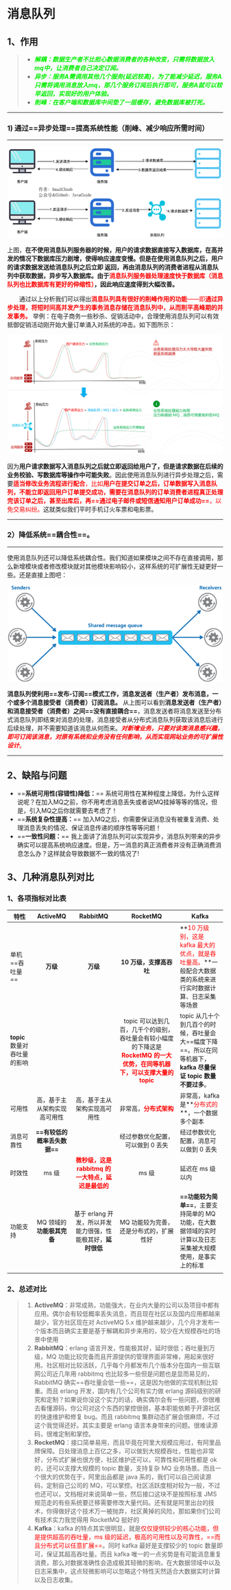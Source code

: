 # 消息队列

## 1、作用

> - <font color='gree'>***解耦：数据生产者不比担心数据消费者的各种改变，只需将数据放入mq中，让消费者自己决定订阅。***</font>
> - <font color='gree'>***异步：服务A需调用其他几个服务(延迟较高)，为了能减少延迟，服务A只需将调用消息放入mq，那几个服务订阅后执行即可，服务A就可以较早返回，实现好的用户体验。***</font>
> - <font color='gree'>***削峰：在客户端和数据库中间垫了一层缓存，避免数据库被打死。***</font>

------



### 1) 通过==异步处理==提高系统性能（削峰、减少响应所需时间）

------



![通过异步处理提高系统性能](../PicSource/Asynchronous-message-queue.png)



上图，**在不使用消息队列服务器的时候，用户的请求数据直接写入数据库，在高并发的情况下数据库压力剧增，使得响应速度变慢。但是在使用消息队列之后，用户的请求数据发送给消息队列之后立即 返回，再由消息队列的消费者进程从消息队列中获取数据，异步写入数据库。由于<font color='red'>消息队列服务器处理速度快于数据库（消息队列也比数据库有更好的伸缩性）</font>，因此响应速度得到大幅改善。**

　　通过以上分析我们可以得出<font color='red'>**消息队列具有很好的削峰作用的功能**——即**通过异步处理，将短时间高并发产生的事务消息存储在消息队列中，从而削平高峰期的并发事务。**</font> 举例：在电子商务一些秒杀、促销活动中，合理使用消息队列可以有效抵御促销活动刚开始大量订单涌入对系统的冲击。如下图所示：

![削峰](../PicSource/削峰-消息队列.png)

​	因为**用户请求数据写入消息队列之后就立即返回给用户了，但是请求数据在后续的业务校验、写数据库等操作中可能失败**。因此使用消息队列进行异步处理之后，需要<font color='red'>**适当修改业务流程进行配合**，比如**用户在提交订单之后，订单数据写入消息队列，不能立即返回用户订单提交成功，需要在消息队列的订单消费者进程真正处理完该订单之后，甚至出库后，再==通过电子邮件或短信通知用户订单成功==**，以免交易纠纷。</font>这就类似我们平时手机订火车票和电影票。



------



### 2）降低系统==耦合性==。

------



​	使用消息队列还可以降低系统耦合性。我们知道如果模块之间不存在直接调用，那么新增模块或者修改模块就对其他模块影响较小，这样系统的可扩展性无疑更好一些。还是直接上图吧：



![解耦](../PicSource/消息队列-解耦.png)



**消息队列使利用==发布-订阅==模式工作，消息发送者（生产者）发布消息，一个或多个消息接受者（消费者）订阅消息。** 从上图可以看到**消息发送者（生产者）和消息接受者（消费者）之间==没有直接耦合==**，消息发送者将消息发送至分布式消息队列即结束对消息的处理，消息接受者从分布式消息队列获取该消息后进行后续处理，并不需要知道该消息从何而来。<font color='red'>***对新增业务，只要对该类消息感兴趣，即可订阅该消息，对原有系统和业务没有任何影响，从而实现网站业务的可扩展性设计***。</font>

------



## 2、缺陷与问题

- ==**系统可用性(容错性)降低：**== 系统可用性在某种程度上降低，为什么这样说呢？在加入MQ之前，你不用考虑消息丢失或者说MQ挂掉等等的情况，但是，引入MQ之后你就需要去考虑了！
- ==**系统复杂性提高：**== 加入MQ之后，你需要保证消息没有被重复消费、处理消息丢失的情况、保证消息传递的顺序性等等问题！
- ==**一致性问题：**== 我上面讲了消息队列可以实现异步，消息队列带来的异步确实可以提高系统响应速度。但是，万一消息的真正消费者并没有正确消费消息怎么办？这样就会导致数据不一致的情况了!



## 3、几种消息队列对比



### 1、各项指标对比表

| 特性                         |           ActiveMQ           |                           RabbitMQ                           |                           RocketMQ                           | Kafka                                                        |
| ---------------------------- | :--------------------------: | :----------------------------------------------------------: | :----------------------------------------------------------: | ------------------------------------------------------------ |
| 单机==吞吐量==               |           **万级**           |                           **万级**                           |                   **10 万级，支撑高吞吐**                    | **<font color='red'>10 万级别，这是 kafka 最大的优点，就是吞吐量高。</font>**一般配合大数据类的系统来进行实时数据计算、日志采集等场景 |
| **topic** 数量对吞吐量的影响 |                              |                                                              | topic 可以达到几百，几千个的级别，吞吐量会有较小幅度的下降这是 **<font color='red'>RocketMQ 的一大优势，在同等机器下，可以支撑大量的 topic</font>** | topic 从几十个到几百个的时候，吞吐量会大==幅度下降==。所以在同等机器下，**kafka 尽量保证 topic 数量不要过多**。 |
| 可用性                       | 高，基于主从架构实现高可用性 |                 高，基于主从架构实现高可用性                 |       非常高，<font color='red'>**分布式架构**</font>        | 非常高，kafka 是**<font color='red'>分布式的</font>**，一个数据多个副本 |
| 消息可靠性                   | **==有较低的概率丢失数据==** |                                                              |              经过参数优化配置，可以做到 0 丢失               | 经过参数优化配置，消息可以做到 0 丢失                        |
| 时效性                       |            ms 级             | **<font color='red'>微秒级，这是 rabbitmq 的一大特点，延迟是最低的</font>** |                            ms 级                             | 延迟在 ms 级以内                                             |
| 功能支持                     |  MQ 领域的**功能极其完备**   | 基于 erlang 开发，所以并发能力很强，性能极其好，**延时很低** |           MQ 功能较为完善，还是分布式的，扩展性好            | **==功能较为简单==**，主要支持简单的 MQ 功能，在大数据领域的实时计算以及日志采集被大规模使用，是事实上的标准 |
|                              |                              |                                                              |                                                              |                                                              |



### 2、总述对比

> 1. **ActiveMQ**：非常成熟，功能强大，在业内大量的公司以及项目中都有应用。偶尔会有较低概率丢失消息，而且现在社区以及国内应用都越来越少，官方社区现在对 ActiveMQ 5.x 维护越来越少，几个月才发布一个版本而且确实主要是基于解耦和异步来用的，较少在大规模吞吐的场景中使用
> 2. **RabbitMQ**：erlang 语言开发，性能极其好，延时很低；吞吐量到万级，MQ 功能比较完备而且开源提供的管理界面非常棒，用起来很好用。社区相对比较活跃，几乎每个月都发布几个版本分在国内一些互联网公司近几年用 rabbitmq 也比较多一些但是问题也是显而易见的，RabbitMQ 确实==吞吐量会低一些==，这是因为他做的实现机制比较重。而且 erlang 开发，国内有几个公司有实力做 erlang 源码级别的研究和定制？如果说你没这个实力的话，确实偶尔会有一些问题，你很难去看懂源码，你公司对这个东西的掌控很弱，基本职能依赖于开源社区的快速维护和修复 bug。而且 rabbitmq 集群动态扩展会很麻烦，不过这个我觉得还好。其实主要是 erlang 语言本身带来的问题。很难读源码，很难定制和掌控。
> 3. **RocketMQ**：接口简单易用，而且毕竟在阿里大规模应用过，有阿里品牌保障。日处理消息上百亿之多，可以做到大规模吞吐，性能也非常好，分布式扩展也很方便，社区维护还可以，可靠性和可用性都是 ok 的，还可以支撑大规模的 topic 数量，支持复杂 MQ 业务场景。而且一个很大的优势在于，阿里出品都是 java 系的，我们可以自己阅读源码，定制自己公司的 MQ，可以掌控。社区活跃度相对较为一般，不过也还可以，文档相对来说简单一些，然后接口这块不是按照标准 JMS 规范走的有些系统要迁移需要修改大量代码。还有就是阿里出台的技术，你得做好这个技术万一被抛弃，社区黄掉的风险，那如果你们公司有技术实力我觉得用 RocketMQ 挺好的
> 4. **Kafka**：kafka 的特点其实很明显，就是<font color='red'>仅仅提供较少的核心功能，但是提供超高的吞吐量，ms 级的延迟，极高的可用性以及可靠性，==而且分布式可以任意扩展==</font>。同时 kafka 最好是支撑较少的 topic 数量即可，保证其超高吞吐量。而且 kafka 唯一的一点劣势是有可能消息重复消费，那么对数据准确性会造成极其轻微的影响，在大数据领域中以及日志采集中，这点轻微影响可以忽略这个特性天然适合大数据实时计算以及日志收集。